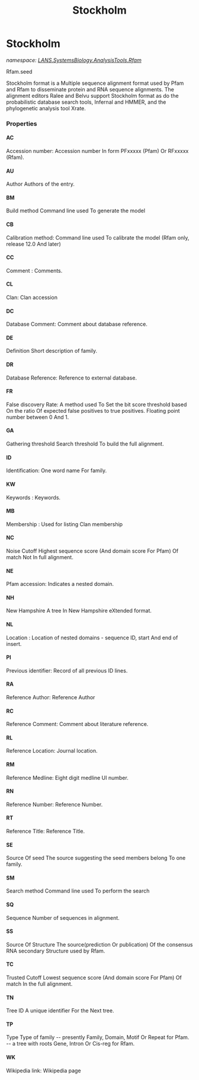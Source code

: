 ﻿---
title: Stockholm
---

# Stockholm
_namespace: [LANS.SystemsBiology.AnalysisTools.Rfam](N-LANS.SystemsBiology.AnalysisTools.Rfam.html)_

Rfam.seed
 
 Stockholm format is a Multiple sequence alignment format used by Pfam and Rfam to disseminate protein and RNA sequence alignments. 
 The alignment editors Ralee and Belvu support Stockholm format as do the probabilistic database search tools, 
 Infernal and HMMER, and the phylogenetic analysis tool Xrate.




### Properties

#### AC
Accession number: 
 Accession number In form PFxxxxx (Pfam) Or RFxxxxx (Rfam).
#### AU
Author 
 Authors of the entry.
#### BM
Build method 
 Command line used To generate the model
#### CB
Calibration method: 
 Command line used To calibrate the model (Rfam only, release 12.0 And later)
#### CC
Comment : 
 Comments.
#### CL
Clan: 
 Clan accession
#### DC
Database Comment: 
 Comment about database reference.
#### DE
Definition 
 Short description of family.
#### DR
Database Reference: 
 Reference to external database.
#### FR
False discovery Rate: 
 A method used To Set the bit score threshold based On the ratio Of expected false positives to true positives. Floating point number between 0 And 1.
#### GA
Gathering threshold 
 Search threshold To build the full alignment.
#### ID
Identification: 
 One word name For family.
#### KW
Keywords : 
 Keywords.
#### MB
Membership : 
 Used for listing Clan membership
#### NC
Noise Cutoff 
 Highest sequence score (And domain score For Pfam) Of match Not In full alignment.
#### NE
Pfam accession: 
 Indicates a nested domain.
#### NH
New Hampshire 
 A tree In New Hampshire eXtended format.
#### NL
Location : 
 Location of nested domains - sequence ID, start And end of insert.
#### PI
Previous identifier: 
 Record of all previous ID lines.
#### RA
Reference Author: 
 Reference Author
#### RC
Reference Comment: 
 Comment about literature reference.
#### RL
Reference Location: 
 Journal location.
#### RM
Reference Medline: 
 Eight digit medline UI number.
#### RN
Reference Number: 
 Reference Number.
#### RT
Reference Title: 
 Reference Title.
#### SE
Source Of seed 
 The source suggesting the seed members belong To one family.
#### SM
Search method 
 Command line used To perform the search
#### SQ
Sequence 
 Number of sequences in alignment.
#### SS
Source Of Structure 
 The source(prediction Or publication) Of the consensus RNA secondary Structure used by Rfam.
#### TC
Trusted Cutoff 
 Lowest sequence score (And domain score For Pfam) Of match In the full alignment.
#### TN
Tree ID 
 A unique identifier For the Next tree.
#### TP
Type 
 Type of family -- presently Family, Domain, Motif Or Repeat for Pfam. -- a tree with roots Gene, Intron Or Cis-reg for Rfam.
#### WK
Wikipedia link: 
 Wikipedia page
